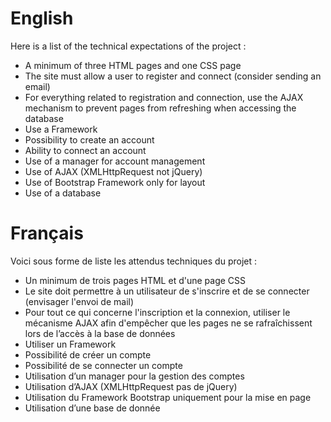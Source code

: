 # English

Here is a list of the technical expectations of the project :
- A minimum of three HTML pages and one CSS page
- The site must allow a user to register and connect (consider sending an email)
- For everything related to registration and connection, use the AJAX mechanism to prevent pages from refreshing when accessing the database
- Use a Framework
- Possibility to create an account
- Ability to connect an account
- Use of a manager for account management
- Use of AJAX (XMLHttpRequest not jQuery)
- Use of Bootstrap Framework only for layout
- Use of a database

# Français

Voici sous forme de liste les attendus techniques du projet :
- Un minimum de trois pages HTML et d'une page CSS
- Le site doit permettre à un utilisateur de s'inscrire et de se connecter (envisager l'envoi de mail)
- Pour tout ce qui concerne l'inscription et la connexion, utiliser le mécanisme AJAX afin d'empêcher que les pages ne se rafraîchissent lors de l’accès à la base de données
- Utiliser un Framework
-	Possibilité de créer un compte
-	Possibilité de se connecter un compte
-	Utilisation d’un manager pour la gestion des comptes
-	Utilisation d’AJAX (XMLHttpRequest pas de jQuery)
-	Utilisation du Framework Bootstrap uniquement pour la mise en page
-	Utilisation d’une base de donnée
